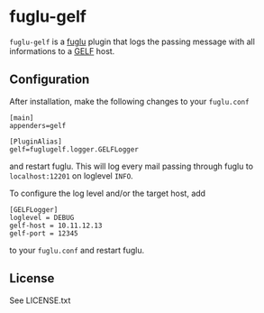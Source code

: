 # fuglu-gelf

`fuglu-gelf` is a [fuglu](http://fuglu.org) plugin that logs the passing message with all informations to a [GELF](http://docs.graylog.org/en/2.1/pages/gelf.html) host.

## Configuration

After installation, make the following changes to your `fuglu.conf`

	[main]
	appenders=gelf

	[PluginAlias]
	gelf=fuglugelf.logger.GELFLogger

and restart fuglu. This will log every mail passing through fuglu to `localhost:12201` on loglevel `INFO`.

To configure the log level and/or the target host, add

	[GELFLogger]
	loglevel = DEBUG 
	gelf-host = 10.11.12.13
	gelf-port = 12345

to your `fuglu.conf` and restart fuglu.

## License

See LICENSE.txt
